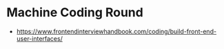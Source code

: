 # Machine Coding Round
-   https://www.frontendinterviewhandbook.com/coding/build-front-end-user-interfaces/